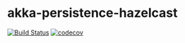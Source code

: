 # akka-persistence-hazelcast
[![Build Status](https://travis-ci.org/sorokinigor/akka-persistence-hazelcast.svg?branch=master)](https://travis-ci.org/sorokinigor/akka-persistence-hazelcast)
[![codecov](https://codecov.io/gh/sorokinigor/akka-persistence-hazelcast/branch/master/graph/badge.svg)](https://codecov.io/gh/sorokinigor/akka-persistence-hazelcast)
